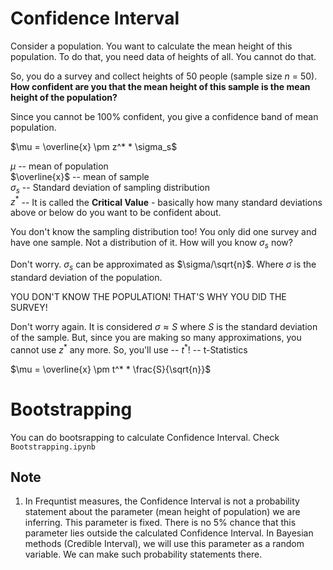# Confidence Interval

Consider a population. You want to calculate the mean height of this population. To do that, you need data of heights of all. You cannot do that.

So, you do a survey and collect heights of 50 people (sample size $n$ = 50). **How confident are you that the mean height of this sample is the mean height of the population?**

Since you cannot be 100% confident, you give a confidence band of mean population.

$\mu = \overline{x} \pm z^* * \sigma_s$

$\mu$ -- mean of population <br>
$\overline{x}$ -- mean of sample <br>
$\sigma_s$ -- Standard deviation of sampling distribution <br>
$z^*$ --  It is called the **Critical Value** - basically how many standard deviations above or below do you want to be confident about.

You don't know the sampling distribution too! You only did one survey and have one sample. Not a distribution of it. How will you know $\sigma_s$ now?

Don't worry. $\sigma_s$ can be approximated as $\sigma/\sqrt{n}$. Where $\sigma$ is the standard deviation of the population.

YOU DON'T KNOW THE POPULATION! THAT'S WHY YOU DID THE SURVEY!

Don't worry again. It is considered $\sigma \approx S$ where $S$ is the standard deviation of the sample. But, since you are making so many approximations, you cannot use $z^*$ any more. So, you'll use -- $t^*$! -- t-Statistics

$\mu = \overline{x} \pm t^* * \frac{S}{\sqrt{n}}$

# Bootstrapping
You can do bootsrapping to calculate Confidence Interval. Check `Bootstrapping.ipynb`

## Note
1. In Frequntist measures, the Confidence Interval is not a probability statement about the parameter (mean height of population) we are inferring. This parameter is fixed. There is no 5% chance that this parameter lies outside the calculated Confidence Interval. In Bayesian methods (Credible Interval), we will use this parameter as a random variable. We can make such probability statements there.


